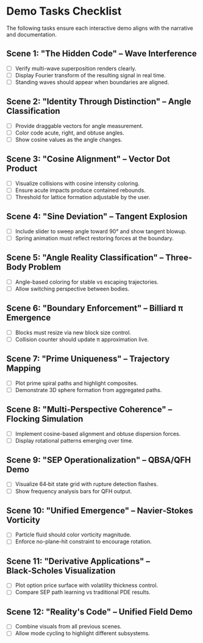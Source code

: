 # Demo Tasks Checklist

The following tasks ensure each interactive demo aligns with the narrative and documentation.

## Scene 1: "The Hidden Code" – Wave Interference
- [ ] Verify multi-wave superposition renders clearly.
- [ ] Display Fourier transform of the resulting signal in real time.
- [ ] Standing waves should appear when boundaries are aligned.

## Scene 2: "Identity Through Distinction" – Angle Classification
- [ ] Provide draggable vectors for angle measurement.
- [ ] Color code acute, right, and obtuse angles.
- [ ] Show cosine values as the angle changes.

## Scene 3: "Cosine Alignment" – Vector Dot Product
- [ ] Visualize collisions with cosine intensity coloring.
- [ ] Ensure acute impacts produce contained rebounds.
- [ ] Threshold for lattice formation adjustable by the user.

## Scene 4: "Sine Deviation" – Tangent Explosion
- [ ] Include slider to sweep angle toward 90° and show tangent blowup.
- [ ] Spring animation must reflect restoring forces at the boundary.

## Scene 5: "Angle Reality Classification" – Three-Body Problem
- [ ] Angle-based coloring for stable vs escaping trajectories.
- [ ] Allow switching perspective between bodies.

## Scene 6: "Boundary Enforcement" – Billiard π Emergence
- [ ] Blocks must resize via new block size control.
- [ ] Collision counter should update π approximation live.

## Scene 7: "Prime Uniqueness" – Trajectory Mapping
- [ ] Plot prime spiral paths and highlight composites.
- [ ] Demonstrate 3D sphere formation from aggregated paths.

## Scene 8: "Multi-Perspective Coherence" – Flocking Simulation
- [ ] Implement cosine-based alignment and obtuse dispersion forces.
- [ ] Display rotational patterns emerging over time.

## Scene 9: "SEP Operationalization" – QBSA/QFH Demo
- [ ] Visualize 64‑bit state grid with rupture detection flashes.
- [ ] Show frequency analysis bars for QFH output.

## Scene 10: "Unified Emergence" – Navier‑Stokes Vorticity
- [ ] Particle fluid should color vorticity magnitude.
- [ ] Enforce no-plane-hit constraint to encourage rotation.

## Scene 11: "Derivative Applications" – Black‑Scholes Visualization
- [ ] Plot option price surface with volatility thickness control.
- [ ] Compare SEP path learning vs traditional PDE results.

## Scene 12: "Reality's Code" – Unified Field Demo
- [ ] Combine visuals from all previous scenes.
- [ ] Allow mode cycling to highlight different subsystems.
